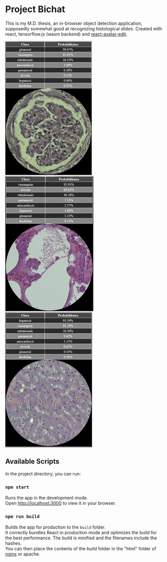# Project Bichat

This is my M.D. thesis, an in-browser object detection application, supposedly somewhat good at recognizing histological slides. Created with react, tensorflow.js (wasm backend) and [react-avatar-edit](https://www.npmjs.com/package/react-avatar-edit).

![a glomerulus analyzed by the app](demo/glomerulus.png)
![pulmonary tissue analyzed by the app](demo/alveolus.png)
![hepatocytes analyzed by the app](demo/hepatocytes.png)


## Available Scripts

In the project directory, you can run:

### `npm start`

Runs the app in the development mode.\
Open [http://localhost:3000](http://localhost:3000) to view it in your browser.

### `npm run build`

Builds the app for production to the `build` folder.\
It correctly bundles React in production mode and optimizes the build for the best performance.
The build is minified and the filenames include the hashes.\
You can then place the contents of the build folder in the "html" folder of [nginx](http://nginx.org/en/download.html) or apache.